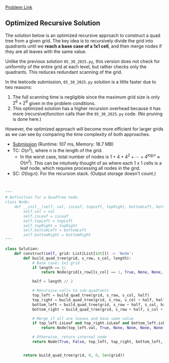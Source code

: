 [Problem Link](https://leetcode.com/problems/construct-quad-tree/)

## Optimized Recursive Solution

The solution below is an optimized recursive approach to construct a quad tree from a given grid. The key idea is to recursively divide the grid into quadrants until we **reach a base case of a 1x1 cell**, and then merge nodes if they are all leaves with the same value.

Unlike the previous solution `05_30_2025.py`, this version does not check for uniformity of the entire grid at each level, but rather checks only the quadrants. This reduces redundant scanning of the grid.


In the leetcode submission, `05_30_2025.py` solution is a little faster due to two reasons:
1. The full scanning time is negligible since the maximum grid size is only $2^6 \times 2^6$ given in the problem conditions.
2. This optimized solution has a higher recursion overhead because it has more (recursive)function calls than the `05_30_2025.py` code. (No pruning is done here.)

However, the optimized approach will become more efficient for larger grids as we can see by comparing the time complexity of both approaches.
<br>


- [Submission](https://leetcode.com/problems/construct-quad-tree/submissions/1649052035/) (Runtime: 107 ms, Memory: 18.7 MB)
- TC: $O(n^2)$, where $n$ is the length of the grid.
  - In the worst case, total number of nodes is $1 + 4 + 4^2 + \cdots + 4^{\log n} \approx O(n^2)$. This can be intuitvely thought of as where each 1 x 1 cells is a leaf node, which requires processing all nodes in the grid.
- SC: $O(\log n)$. For the recursion stack. (Output storage doesn't count.)
<br>

```python
"""
# Definition for a QuadTree node.
class Node:
    def __init__(self, val, isLeaf, topLeft, topRight, bottomLeft, bottomRight):
        self.val = val
        self.isLeaf = isLeaf
        self.topLeft = topLeft
        self.topRight = topRight
        self.bottomLeft = bottomLeft
        self.bottomRight = bottomRight
"""

class Solution:
    def construct(self, grid: List[List[int]]) -> 'Node':
        def build_quad_tree(grid, s_row, s_col, length):
            # Base case: 1x1 grid
            if length == 1:
                return Node(grid[s_row][s_col] == 1, True, None, None, None, None)

            half = length // 2

            # Recursive calls to sub-quadrants
            top_left = build_quad_tree(grid, s_row, s_col, half)
            top_right = build_quad_tree(grid, s_row, s_col + half, half)
            bottom_left = build_quad_tree(grid, s_row + half, s_col, half)
            bottom_right = build_quad_tree(grid, s_row + half, s_col + half, half)

            # Merge if all are leaves and have same value
            if top_left.isLeaf and top_right.isLeaf and bottom_left.isLeaf and bottom_right.isLeaf and (top_left.val == top_right.val == bottom_left.val == bottom_right.val):
                return Node(top_left.val, True, None, None, None, None)

            # Otherwise, return internal node
            return Node(True, False, top_left, top_right, bottom_left, bottom_right)


        return build_quad_tree(grid, 0, 0, len(grid))

```